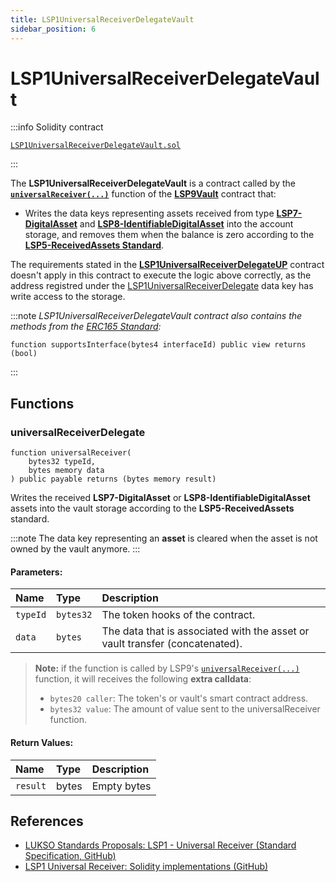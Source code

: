 ```yaml
---
title: LSP1UniversalReceiverDelegateVault
sidebar_position: 6
---
```


# LSP1UniversalReceiverDelegateVault

:::info Solidity contract

[`LSP1UniversalReceiverDelegateVault.sol`](https://github.com/lukso-network/lsp-smart-contracts/blob/main/contracts/LSP1UniversalReceiver/LSP1UniversalReceiverDelegateVault/LSP1UniversalReceiverDelegateVault.sol)

:::

The **LSP1UniversalReceiverDelegateVault** is a contract called by the **[`universalReceiver(...)`](./lsp9-vault.md#universalreceiver)** function of the **[LSP9Vault](./lsp9-vault.md)** contract that:

- Writes the data keys representing assets received from type **[LSP7-DigitalAsset](./lsp7-digital-asset.md)** and **[LSP8-IdentifiableDigitalAsset](./lsp8-identifiable-digital-asset.md)** into the account storage, and removes them when the balance is zero according to the **[LSP5-ReceivedAssets Standard](https://github.com/lukso-network/LIPs/blob/main/LSPs/LSP-5-ReceivedAssets.md)**.

The requirements stated in the **[LSP1UniversalReceiverDelegateUP](./lsp1-universal-receiver-delegate-up.md)** contract doesn't apply in this contract to execute the logic above correctly, as the address registred under the [LSP1UniversalReceiverDelegate](../generic-standards/lsp1-universal-receiver.md/#extension) data key has write access to the storage.

:::note
_LSP1UniversalReceiverDelegateVault contract also contains the methods from the [ERC165 Standard](https://eips.ethereum.org/EIPS/eip-165):_

```solidity
function supportsInterface(bytes4 interfaceId) public view returns (bool)
```

:::

## Functions

### universalReceiverDelegate

```solidity
function universalReceiver(
    bytes32 typeId,
    bytes memory data
) public payable returns (bytes memory result)
```

Writes the received **LSP7-DigitalAsset** or **LSP8-IdentifiableDigitalAsset** assets into the vault storage according to the **LSP5-ReceivedAssets** standard.

:::note
The data key representing an **asset** is cleared when the asset is not owned by the vault anymore.
:::

#### Parameters:

| Name     | Type      | Description                                                                  |
| :------- | :-------- | :--------------------------------------------------------------------------- |
| `typeId` | `bytes32` | The token hooks of the contract.                                             |
| `data`   | `bytes`   | The data that is associated with the asset or vault transfer (concatenated). |

> **Note:** if the function is called by LSP9's [`universalReceiver(...)`](./lsp9vaults.md#universalreceiver) function, it will receives the following **extra calldata**:
>
> - `bytes20 caller`: The token's or vault's smart contract address.
> - `bytes32 value`: The amount of value sent to the universalReceiver function.

#### Return Values:

| Name     | Type  | Description |
| :------- | :---- | :---------- |
| `result` | bytes | Empty bytes |

## References

- [LUKSO Standards Proposals: LSP1 - Universal Receiver (Standard Specification, GitHub)](https://github.com/lukso-network/LIPs/blob/main/LSPs/LSP-1-UniversalReceiver.md)
- [LSP1 Universal Receiver: Solidity implementations (GitHub)](https://github.com/lukso-network/lsp-universalprofile-smart-contracts/tree/develop/contracts/LSP1UniversalReceiver)
